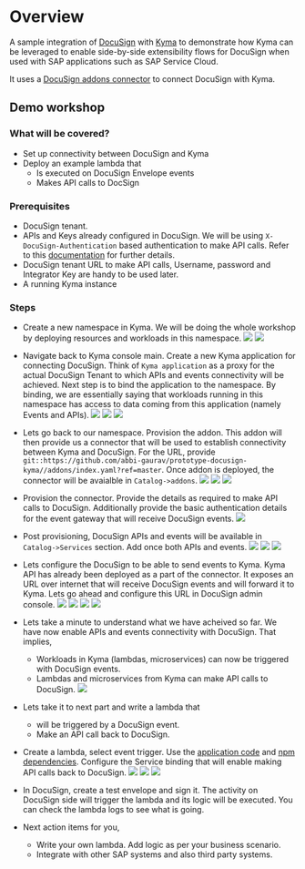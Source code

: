 # Overview

A sample integration of [DocuSign](https://www.docusign.com/) with [Kyma](https://kyma-project.io) to demonstrate how Kyma can be leveraged to enable side-by-side extensibility flows for DocuSign when used with SAP applications such as SAP Service Cloud.

It uses a [DocuSign addons connector](./addons) to connect DocuSign with Kyma.

## Demo workshop

### What will be covered?
* Set up connectivity between DocuSign and Kyma
* Deploy an example lambda that
  * Is executed on DocuSign Envelope events
  * Makes API calls to DocSign

### Prerequisites

* DocuSign tenant.
* APIs and Keys already configured in DocuSign. We will be using `X-DocuSign-Authentication` based authentication to make API calls. Refer to this [documentation](https://developers.docusign.com/esign-soap-api/reference/Introduction-Changes/Authentication) for further details.
* DocuSign tenant URL to make API calls,  Username, password and Integrator Key are handy to be used later.
* A running Kyma instance

### Steps

* Create a new namespace in Kyma. We will be doing the whole workshop by deploying resources and workloads in this namespace.
![](./assets/steps/add-new-ns.png)
![](./assets/steps/create-ns.png)

* Navigate back to Kyma console main. Create a new Kyma application for connecting DocuSign. 
Think of `Kyma application` as a proxy for the actual DocuSign Tenant to which APIs and events connectivity will be achieved.
Next step is to bind the application to the namespace. By binding, we are essentially saying that workloads running in this namespace has access to data coming from this application (namely Events and APIs).
![](./assets/steps/to-main.png)
![](./assets/steps/create-application.png)
![](./assets/steps/bind-application-to-ns.png)

* Lets go back to our namespace.
Provision the addon. This addon will then provide us a connector that will be used to establish connectivity between Kyma and DocuSign.
For the URL, provide `git::https://github.com/abbi-gaurav/prototype-docusign-kyma//addons/index.yaml?ref=master`.
Once addon is deployed, the connector will be avaialble in `Catalog->addons`. 
![](./assets/steps/back-to-ns.png)
![](./assets/steps/addons-config.png)
![](./assets/steps/catalog-docusign-connector.png)

* Provision the connector. Provide the details as required to make API calls to DocuSign.
Additionally provide the basic authentication details for the event gateway that will receive DocuSign events.
![](./assets/steps/provision-connector.png)

* Post provisioning, DocuSign APIs and events will be available in `Catalog->Services` section.
Add once both APIs and events.
![](./assets/steps/apis-and-events.png)
![](./assets/steps/events-add-once.png)
![](./assets/steps/create-api-instance.png)

* Lets configure the DocuSign to be able to send events to Kyma.
Kyma API has already been deployed as a part of the connector. It exposes an URL over internet that will receive DocuSign events and will forward it to Kyma.
Lets go ahead and configure this URL in DocuSign admin console.
![](./assets/steps/kyma-api-event-gateway.png)
![](./assets/steps/docusign-add-connect-config.png)
![](./assets/steps/docusign-create-connect.png)
![](./assets/steps/docusign-connect-events.png)

* Lets take a minute to understand what we have acheived so far. We have now enable APIs and events connectivity with DocuSign. 
That implies, 
  * Workloads in Kyma (lambdas, microservices) can now be triggered with DocuSign events.
  * Lambdas and microservices from Kyma can make API calls to DocuSign.
![](./assets/docusign-config-done.png) 

* Lets take it to next part and write a lambda that 
  * will be triggered by a DocuSign event.
  * Make an API call back to DocuSign.

* Create a lambda, select event trigger. Use the [application code](./assets/lambda/demo-docusign-connector.js) and [npm dependencies](./assets/lambda/package.json).
Configure the Service binding that will enable making API calls back to DocuSign.
![](./assets/steps/lambda-event-trigger.png)
![](./assets/steps/lambda-code-dependencies.png)
![](./assets/steps/do-service-binding.png)

* In DocuSign, create a test envelope and sign it. The activity on DocuSign side will trigger the lambda and its logic will be executed.
You can check the lambda logs to see what is going.

* Next action items for you, 
  * Write your own lambda. Add logic as per your business scenario.
  * Integrate with other SAP systems and also third party systems.
